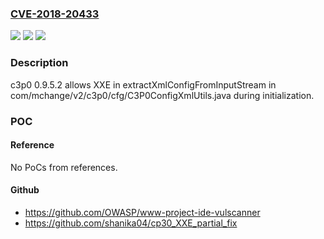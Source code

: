 ### [CVE-2018-20433](https://cve.mitre.org/cgi-bin/cvename.cgi?name=CVE-2018-20433)
![](https://img.shields.io/static/v1?label=Product&message=n%2Fa&color=blue)
![](https://img.shields.io/static/v1?label=Version&message=n%2Fa&color=blue)
![](https://img.shields.io/static/v1?label=Vulnerability&message=n%2Fa&color=brighgreen)

### Description

c3p0 0.9.5.2 allows XXE in extractXmlConfigFromInputStream in com/mchange/v2/c3p0/cfg/C3P0ConfigXmlUtils.java during initialization.

### POC

#### Reference
No PoCs from references.

#### Github
- https://github.com/OWASP/www-project-ide-vulscanner
- https://github.com/shanika04/cp30_XXE_partial_fix


